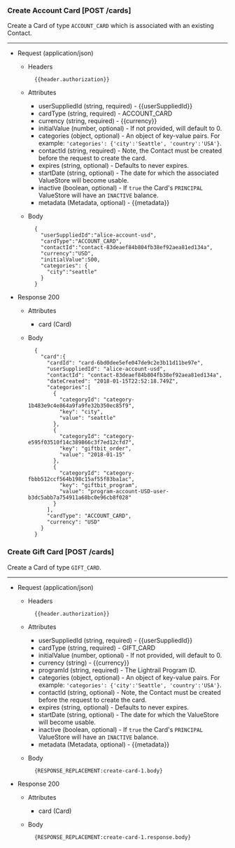 ### Create Account Card [POST /cards]
Create a Card of type `ACCOUNT_CARD` which is associated with an existing Contact.

---
+ Request (application/json)
    + Headers
    
            {{header.authorization}}
            
    + Attributes 
        + userSuppliedId (string, required) - {{userSuppliedId}}
        + cardType (string, required) - ACCOUNT_CARD
        + currency (string, required) - {{currency}}
        + initialValue (number, optional) - If not provided, will default to 0.
        + categories (object, optional) - An object of key-value pairs. For example: `'categories': {'city':'Seattle', 'country':'USA'}`.
        + contactId (string, required) - Note, the Contact must be created before the request to create the card.
        + expires (string, optional) - Defaults to never expires.
        + startDate (string, optional) - The date for which the associated ValueStore will become usable.
        + inactive (boolean, optional) - If `true` the Card's `PRINCIPAL` ValueStore will have an `INACTIVE` balance.
        + metadata (Metadata, optional) - {{metadata}}
        
    + Body
    
            {
              "userSuppliedId":"alice-account-usd",
              "cardType":"ACCOUNT_CARD",
              "contactId":"contact-83deaef84b804fb38ef92aea81ed134a",
              "currency":"USD",
              "initialValue":500,
              "categories": {
                "city":"seattle"
              }
            }
        
+ Response 200
    + Attributes
        + card (Card)
        
    + Body

            {
              "card":{
                "cardId": "card-6bd0dee5efe047de9c2e3b11d11be97e",
                "userSuppliedId": "alice-account-usd",
                "contactId": "contact-83deaef84b804fb38ef92aea81ed134a",
                "dateCreated": "2018-01-15T22:52:18.749Z",
                "categories":[
                  {
                    "categoryId": "category-1b483e9c4e864a9fa9fe32b350ec85f9",
                    "key": "city",
                    "value": "seattle"
                  },
                  {
                    "categoryId": "category-e595f03510f14c389866c3f7ed12cfd7",
                    "key": "giftbit_order",
                    "value": "2018-01-15"
                  },
                  {
                    "categoryId": "category-fbbb512ccf564b198c15af55f83ba1ac",
                    "key": "giftbit_program",
                    "value": "program-account-USD-user-b3dc5abb7a754911a68bc0e96cb8f028"
                  }
                ],
                "cardType": "ACCOUNT_CARD",
                "currency": "USD"
              }
            }
            

### Create Gift Card [POST /cards]
Create a Card of type `GIFT_CARD`.

---
+ Request (application/json)

    + Headers

            {{header.authorization}}
            
    + Attributes 
        + userSuppliedId (string, required) - {{userSuppliedId}}
        + cardType (string, required) - GIFT_CARD
        + initialValue (number, optional) - If not provided, will default to 0.
        + currency (string) - {{currency}}
        + programId (string, required) - The Lightrail Program ID.
        + categories (object, optional) - An object of key-value pairs. For example: `'categories': {'city':'Seattle', 'country':'USA'}`.
        + contactId (string, optional) - Note, the Contact must be created before the request to create the card.
        + expires (string, optional) - Defaults to never expires.
        + startDate (string, optional) - The date for which the ValueStore will become usable.
        + inactive (boolean, optional) - If `true` the Card's `PRINCIPAL` ValueStore will have an `INACTIVE` balance.
        + metadata (Metadata, optional) - {{metadata}}

    + Body
    
            {RESPONSE_REPLACEMENT:create-card-1.body}
        
+ Response 200
    + Attributes
        + card (Card)
        
    + Body

            {RESPONSE_REPLACEMENT:create-card-1.response.body}

